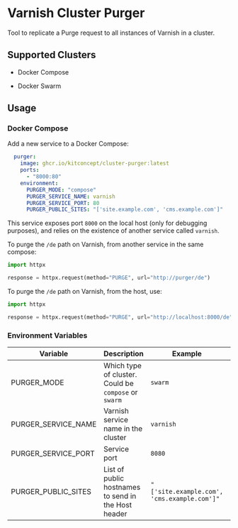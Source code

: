 # Varnish Cluster Purger

Tool to replicate a Purge request to all instances of Varnish in a cluster.

## Supported Clusters

* Docker Compose

* Docker Swarm


## Usage

### Docker Compose

Add a new service to a Docker Compose:

```yaml
  purger:
    image: ghcr.io/kitconcept/cluster-purger:latest
    ports:
      - "8000:80"
    environment:
      PURGER_MODE: "compose"
      PURGER_SERVICE_NAME: varnish
      PURGER_SERVICE_PORT: 80
      PURGER_PUBLIC_SITES: "['site.example.com', 'cms.example.com']"
```

This service exposes port `8000` on the local host (only for debugging purposes), and relies on the existence of another service called `varnish`.

To purge the `/de` path on Varnish, from another service in the same compose:

```python
import httpx

response = httpx.request(method="PURGE", url="http://purger/de")
```

To purge the `/de` path on Varnish, from the host, use:

```python
import httpx

response = httpx.request(method="PURGE", url="http://localhost:8000/de")
```

### Environment Variables

| Variable | Description | Example | Default |
| --- | --- | --- | --- |
|PURGER_MODE| Which type of cluster. Could be `compose` or `swarm` | `swarm` | `swarm` |
|PURGER_SERVICE_NAME| Varnish service name in the cluster | `varnish` |  |
|PURGER_SERVICE_PORT| Service port | `8080` | `80` |
|PURGER_PUBLIC_SITES| List of public hostnames to send in the Host header | `"['site.example.com', 'cms.example.com']"` |  |
